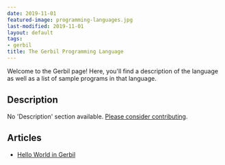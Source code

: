 ```yaml
---
date: 2019-11-01
featured-image: programming-languages.jpg
last-modified: 2019-11-01
layout: default
tags:
- gerbil
title: The Gerbil Programming Language
---
```


Welcome to the Gerbil page! Here, you'll find a description of the language as well as a list of sample programs in that language.

## Description

No 'Description' section available. [Please consider contributing](https://github.com/TheRenegadeCoder/sample-programs-website).

## Articles

- [Hello World in Gerbil](https://sampleprograms.io/projects/hello-world/gerbil)